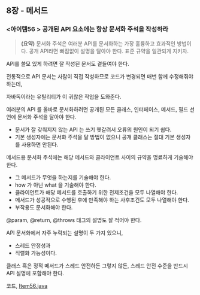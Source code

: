 ## 8장 - 메서드

### <아이템56 > 공개된 API 요소에는 항상 문서화 주석을 작성하라

> **(요약)** 문서화 주석은 여러분 API를 문서화하는 가장 훌륭하고 효과적인 방법이다. 공개 API라면 빠짐없이 설명을 달아야 한다. 표준 규약을 일관되게 지키자.

API를 쓸모 있게 하려면 잘 작성된 문서도 곁들여야 한다.

전통적으로 API 문서는 사람이 직접 작성하므로 코드가 변경되면 매번 함께 수정해줘야 하는데,

자바독이라는 유틸리티가 이 귀찮은 작업을 도와준다.

여러분의 API 를 올바로 문서화하려면 공개된 모든 클래스, 인터페이스, 메서드, 필드 선언에 문서화 주석을 달아야 한다.

- 문서가 잘 갖춰지지 않는 API 는 쓰기 헷갈려서 오류의 원인이 되기 쉽다.
- 기본 생성자에는 문서화 주석을 달 방법이 없으니 공개 클래스는 절대 기본 생성자를 사용하면 안된다.

메서드용 문서화 주석에는 해당 메서드와 클라이언트 사이의 규약을 명료하게 기술해야 한다.

- 그 메서드가 무엇을 하는지를 기술해야 한다.
- how 가 아닌 what 을 기술해야 한다.
- 클라이언트가 해당 메서드를 호출하기 위한 전제조건을 모두 나열해야 한다.
- 메서드가 성공적으로 수행된 후에 만족해야 하는 사후조건도 모두 나열해야 한다.
- 부작용도 문서화해야 한다.

@param, @return, @throws 태그의 설명도 잘 적어야 한다.

API 문서화에서 자주 누락되는 설명이 두 가지 있으니,

- 스레드 안정성과
- 직렬화 가능성이다.

클래스 혹은 정적 메서드가 스레드 안전하든 그렇지 않든, 스레드 안전 수준을 반드시 API 설명에 포함해야 한다.

코드, [Item56.java](https://github.com/ziippy/EffectiveJava/blob/master/src/chapter8/item56/Item56.java)


